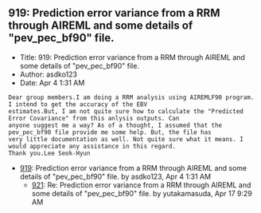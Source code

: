 ## 919: Prediction error variance from a RRM through AIREML and some details of "pev_pec_bf90" file.

- Title: 919: Prediction error variance from a RRM through AIREML and some details of "pev_pec_bf90" file.
- Author: asdko123
- Date: Apr 4 1:31 AM
```
Dear group members.I am doing a RRM analysis using AIREMLF90 program. I intend to get the accuracy of the EBV
estimates.But, I am not quite sure how to calculate the "Predicted Error Covariance" from this anlysis outputs. Can
anyone suggest me a way? As of a thought, I assumed that the pev_pec_bf90 file provide me some help. But, the file has
very little documentation as well. Not quite sure what it means. I would appreciate any assistance in this regard. 
Thank you.Lee Seok-Hyun
```

- [919](0919.md): Prediction error variance from a RRM through AIREML and some details of &quot;pev_pec_bf90&quot; file. by asdko123, Apr 4 1:31 AM
    - [921](0921.md): Re: Prediction error variance from a RRM through AIREML and some details of &quot;pev_pec_bf90&quot; file. by yutakamasuda, Apr 17 9:29 AM
